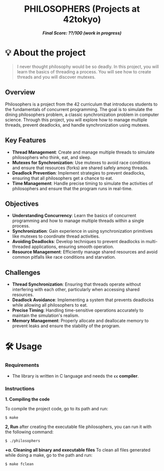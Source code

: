 <h1 align="center">
	PHILOSOPHERS (Projects at 42tokyo)
</h1>

<p align="center">
	<b><i>Final Score: ??/100 (work in progress)</i></b><br>
</p>

# 💡 About the project

> I never thought philosophy would be so deadly.
> In this project, you will learn the basics of threading a process.
> You will see how to create threads and you will discover mutexes.

## Overview
Philosophers is a project from the 42 curriculum that introduces students to the fundamentals of concurrent programming. The goal is to simulate the dining philosophers problem, a classic synchronization problem in computer science. Through this project, you will explore how to manage multiple threads, prevent deadlocks, and handle synchronization using mutexes.

## Key Features
- **Thread Management**: Create and manage multiple threads to simulate philosophers who think, eat, and sleep.
- **Mutexes for Synchronization**: Use mutexes to avoid race conditions and ensure that resources (forks) are shared safely among threads.
- **Deadlock Prevention**: Implement strategies to prevent deadlocks, ensuring that all philosophers get a chance to eat.
- **Time Management**: Handle precise timing to simulate the activities of philosophers and ensure that the program runs in real-time.

## Objectives
- **Understanding Concurrency**: Learn the basics of concurrent programming and how to manage multiple threads within a single process.
- **Synchronization**: Gain experience in using synchronization primitives like mutexes to coordinate thread activities.
- **Avoiding Deadlocks**: Develop techniques to prevent deadlocks in multi-threaded applications, ensuring smooth operation.
- **Resource Management**: Efficiently manage shared resources and avoid common pitfalls like race conditions and starvation.

## Challenges
- **Thread Synchronization**: Ensuring that threads operate without interfering with each other, particularly when accessing shared resources.
- **Deadlock Avoidance**: Implementing a system that prevents deadlocks while allowing all philosophers to eat.
- **Precise Timing**: Handling time-sensitive operations accurately to maintain the simulation's realism.
- **Memory Management**: Properly allocate and deallocate memory to prevent leaks and ensure the stability of the program.

# 🛠️ Usage

### Requirements

- The library is written in C language and needs the **`cc` compiler**.

### Instructions

**1. Compiling the code**

To compile the project code, go to its path and run:

```shell
$ make
```

**2, Run**
after creating the executable file philosophers, you can run it with the following command:
```shell
$ ./philosophers
```

**+α. Cleaning all binary and executable files**
To clean all files generated while doing a make, go to the path and run:
```shell
$ make fclean
```
